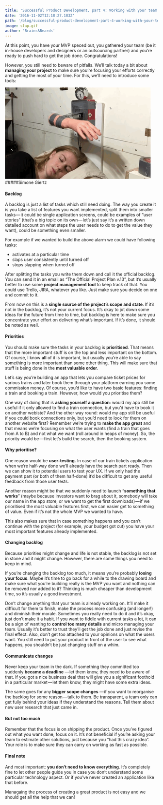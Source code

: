 ```yaml
---
title: 'Successful Product Development, part 4: Working with your team'
date: '2016-11-02T12:18:27.183Z'
path: '/blog/successful-product-development-part-4-working-with-your-team'
image: slap.gif
author: 'Brains&Beards'
---
```


At this point, you have your MVP speced out, you gathered your team (be it in-house developers and designers or an outsourcing partner) and you’re ready to push hard to get the job done. Congratulations!

However, you still need to beware of pitfalls. We’ll talk today a bit about **managing your project** to make sure you’re focusing your efforts correctly and getting the most of your time. For this, we’ll need to introduce some tools:

<div class="gif-container">

![Simone Giertz](slap.gif)
#####Simone Giertz

</div>

#### Backlog

A backlog is just a list of tasks which still need doing. The way you create it is you take a list of features you want implemented, split them into smaller tasks — it could be single application screens, could be examples of “user stories” (that’s a big topic on its own — let’s just say it’s a written down detailed account on what steps the user needs to do to get the value they want), could be something even smaller.

For example if we wanted to build the above alarm we could have following tasks:

- activates at a particular time
- slaps user consistently until turned off
- stops slapping when turned off

After splitting the tasks you write them down and call it the official backlog. You can send it in an email as “The Official Project Plan v.13”, but it’s usually better to use some **project management tool** to keep track of that. You could use Trello, JIRA, whatever you like. Just make sure you decide on one and commit to it.

From now on this is a **single source of the project’s scope and state**. If it’s not in the backlog, it’s not your current focus. It’s okay to jot down some ideas for the future from time to time, but backlog is here to make sure you concentrate your effort on delivering what’s important. If it’s done, it should be noted as well.

#### Priorities

You should make sure the tasks in your backlog is **prioritised**. That means that the more important stuff is on the top and less important on the bottom. Of course, I know **all** of it is important, but usually you’re able to say something is more important than some other thing. This will make sure that stuff is being done in the **most valuable order**.

Let’s say you’re building an app that lets you compare ticket prices for various trains and later book them through your platform earning you some commission money. Of course, you’d like to have two basic features: finding a train and booking a train. However, how would you prioritise them?

One way of doing that is **asking yourself a question**: would my app still be useful if it only allowed to find a train connection, but you’d have to book it on another webiste? And the other way round: would my app still be useful if you could book connections only, but you’d need to look for them on another website first? Remember we’re trying to **make the app great** and that means we’re focusing on what the user wants (find a train that goes from A to B) and not what we want (roll around in heaps of money). So, the priority would be — first let’s build the search, then the booking system.

#### Why prioritise?

One reason would be **user-testing.** In case of our train tickets application when we’re half-way done we’ll already have the search part ready. Then we can show it to potential users to test your UX. If we only had the payment part (or both of them half-done) it’d be difficult to get any useful feedback from those user tests.

Another reason might be that we suddenly need to launch “**something that works**” (maybe because investors want to brag about it, somebody will take our name in the app store, or we want to get the first downloads) — if we prioritised the most valuable features first, we can easier get to something of value. Even if it’s not the whole MVP we wanted to have.

This also makes sure that in case something happens and you can’t continue with the project (for example, your budget got cut) you have your most important features already implemented.

#### Changing backlog

Because priorities might change and life is not stable, the backlog is not set in stone and it might change. However, there are some things you need to keep in mind.

If you’re changing the backlog too much, it means you’re probably **losing your focus**. Maybe it’s time to go back for a while to the drawing board and make sure what you’re building really is the MVP you want and nothing can be removed nor added to it? Thinking is much cheaper than development time, so it’s usually a good investment.

Don’t change anything that your team is already working on. It’ll make it difficult for them to finish, make the process more confusing (and longer!) and diminish their morale. Sometimes you really need to do it and it’s okay, just don’t make it a habit. If you want to fiddle with current tasks a lot, it can be a sign of wanting to **control too many details** and micro managing your team. Usually it’s better to trust they’ll get the job done and just revise the final effect. Also, don’t get too attached to your opinions on what the users want. You still need to put your product in front of the user to see what happens, you shouldn’t be just changing stuff on a whim.

#### Communicate changes

Never keep your team in the dark. If something they committed too suddenly **became a deadline** — let them know, they need to be aware of that. If you got a nice business deal that will give you a significant foothold in a particular market — let them know, they might have some extra ideas.

The same goes for any **bigger scope changes** — if you want to reorganise the backlog for some reason — talk to them. Be transparent, a team only can get fully behind your ideas if they understand the reasons. Tell them about new user research that just came in.

#### But not too much

Remember that the focus is on shipping the product. Once you’ve figured out what you want done, focus on it. It’s not beneficial if you’re asking your team to estimate other solutions, just because you “had this crazy idea”. Your role is to make sure they can carry on working as fast as possible.

#### Final note

And most important: **you don’t need to know everything**. It’s completely fine to let other people guide you in case you don’t understand some particular technology aspect. Or if you’ve never created an application like that before.

Managaing the process of creating a great product is not easy and we should get all the help that we can!
